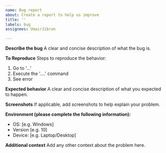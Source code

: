 ```yaml
---
name: Bug report
about: Create a report to help us improve
title: ''
labels: bug
assignees: UmairJibran

---
```


**Describe the bug**
A clear and concise description of what the bug is.

**To Reproduce**
Steps to reproduce the behavior:
1. Go to '...'
2. Execute the '....' command
3. See error

**Expected behavior**
A clear and concise description of what you expected to happen.

**Screenshots**
If applicable, add screenshots to help explain your problem.

**Environment (please complete the following information):**
 - OS: [e.g. Windows]
 - Version [e.g. 10]
 - Device: [e.g. Laptop/Desktop]

**Additional context**
Add any other context about the problem here.
